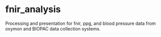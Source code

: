 # fnir_analysis
Processing and presentation for fnir, ppg, and blood pressure data from oxymon and BIOPAC data collection systems.
